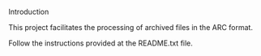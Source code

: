 Introduction

This project facilitates the processing of archived files in the ARC format.

Follow the instructions provided at the README.txt file.
